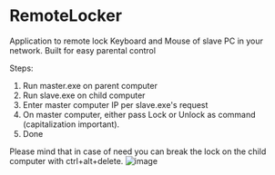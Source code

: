 # RemoteLocker
Application to remote lock Keyboard and Mouse of slave PC in your network.
Built for easy parental control

Steps:

1. Run master.exe on parent computer
2. Run slave.exe on child computer
3. Enter master computer IP per slave.exe's request
4. On master computer, either pass Lock or Unlock as command (capitalization important).
5. Done

Please mind that in case of need you can break the lock on the child computer with ctrl+alt+delete.
![image](https://user-images.githubusercontent.com/88312242/148506380-19fcd33c-4ef9-406a-a420-f24699207b03.png)

